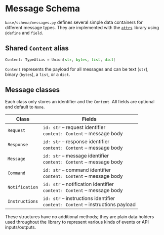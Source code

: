 # Message Schema

`base/schema/messages.py` defines several simple data containers for different message types. They are implemented with the [`attrs`](https://www.attrs.org/) library using `@define` and `field`.

## Shared `Content` alias

```python
Content: TypeAlias = Union[str, bytes, list, dict]
```

`Content` represents the payload for all messages and can be text (`str`), binary (`bytes`), a `list`, or a `dict`.

## Message classes

Each class only stores an identifier and the `Content`. All fields are optional and default to `None`.

| Class          | Fields                                     |
|----------------|--------------------------------------------|
| `Request`      | `id: str` – request identifier<br>`content: Content` – message body |
| `Response`     | `id: str` – response identifier<br>`content: Content` – message body |
| `Message`      | `id: str` – message identifier<br>`content: Content` – message body |
| `Command`      | `id: str` – command identifier<br>`content: Content` – message body |
| `Notification` | `id: str` – notification identifier<br>`content: Content` – message body |
| `Instructions` | `id: str` – instructions identifier<br>`content: Content` – instructions payload |

These structures have no additional methods; they are plain data holders used throughout the library to represent various kinds of events or API inputs/outputs.
